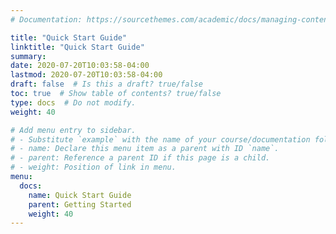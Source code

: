 ```yaml
---
# Documentation: https://sourcethemes.com/academic/docs/managing-content/

title: "Quick Start Guide"
linktitle: "Quick Start Guide"
summary:
date: 2020-07-20T10:03:58-04:00
lastmod: 2020-07-20T10:03:58-04:00
draft: false  # Is this a draft? true/false
toc: true  # Show table of contents? true/false
type: docs  # Do not modify.
weight: 40

# Add menu entry to sidebar.
# - Substitute `example` with the name of your course/documentation folder.
# - name: Declare this menu item as a parent with ID `name`.
# - parent: Reference a parent ID if this page is a child.
# - weight: Position of link in menu.
menu:
  docs:
    name: Quick Start Guide
    parent: Getting Started
    weight: 40
---
```

